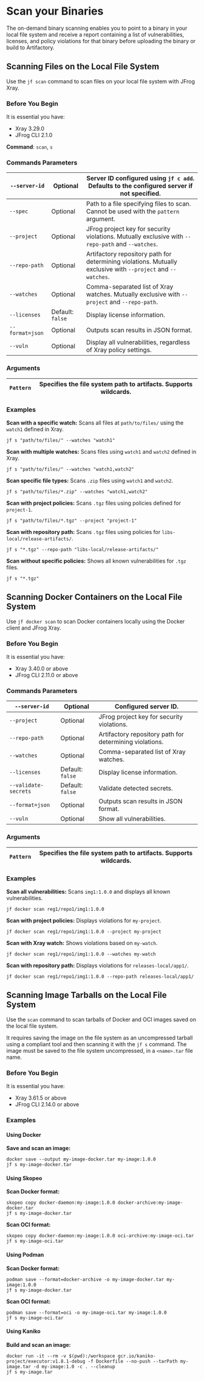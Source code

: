 # Scan your Binaries

The on-demand binary scanning enables you to point to a binary in your local file system and receive a report containing a list of vulnerabilities, licenses, and policy violations for that binary before uploading the binary or build to Artifactory.

## Scanning Files on the Local File System

Use the `jf scan` command to scan files on your local file system with JFrog Xray.

### **Before You Begin**

It is essential you have:

* Xray 3.29.0
* JFrog CLI 2.1.0

**Command**: `scan`, `s`

### Commands Parameters

| `--server-id`   | Optional         | Server ID configured using `jf c add`. Defaults to the configured server if not specified.                   |
| --------------- | ---------------- | ------------------------------------------------------------------------------------------------------------ |
| `--spec`        | Optional         | Path to a file specifying files to scan. Cannot be used with the `pattern` argument.                         |
| `--project`     | Optional         | JFrog project key for security violations. Mutually exclusive with `--repo-path` and `--watches`.            |
| `--repo-path`   | Optional         | Artifactory repository path for determining violations. Mutually exclusive with `--project` and `--watches`. |
| `--watches`     | Optional         | Comma-separated list of Xray watches. Mutually exclusive with `--project` and `--repo-path`.                 |
| `--licenses`    | Default: `false` | Display license information.                                                                                 |
| `--format=json` | Optional         | Outputs scan results in JSON format.                                                                         |
| `--vuln`        | Optional         | Display all vulnerabilities, regardless of Xray policy settings.                                             |

### **Arguments**

| `Pattern` | Specifies the file system path to artifacts. Supports wildcards. |
| --------- | ---------------------------------------------------------------- |

### Examples

**Scan with a specific watch:** Scans all files at `path/to/files/` using the `watch1` defined in Xray.

```
jf s "path/to/files/" --watches "watch1"
```

**Scan with multiple watches:** Scans files using `watch1` and `watch2` defined in Xray.

```
jf s "path/to/files/" --watches "watch1,watch2"
```

**Scan specific file types:** Scans `.zip` files using `watch1` and `watch2`.

```
jf s "path/to/files/*.zip" --watches "watch1,watch2"
```

**Scan with project policies:** Scans `.tgz` files using policies defined for `project-1`.

```
jf s "path/to/files/*.tgz" --project "project-1"
```

**Scan with repository path:** Scans `.tgz` files using policies for `libs-local/release-artifacts/`.

```
jf s "*.tgz" --repo-path "libs-local/release-artifacts/"
```

**Scan without specific policies:** Shows all known vulnerabilities for `.tgz` files.

```
jf s "*.tgz"
```

## Scanning Docker Containers on the Local File System

Use `jf docker scan` to scan Docker containers locally using the Docker client and JFrog Xray.

### **Before You Begin**

It is essential you have:

* Xray 3.40.0 or above
* JFrog CLI 2.11.0 or above

### Commands Parameters

| `--server-id`        | Optional         | Configured server ID.                                   |
| -------------------- | ---------------- | ------------------------------------------------------- |
| `--project`          | Optional         | JFrog project key for security violations.              |
| `--repo-path`        | Optional         | Artifactory repository path for determining violations. |
| `--watches`          | Optional         | Comma-separated list of Xray watches.                   |
| `--licenses`         | Default: `false` | Display license information.                            |
| `--validate-secrets` | Default: `false` | Validate detected secrets.                              |
| `--format=json`      | Optional         | Outputs scan results in JSON format.                    |
| `--vuln`             | Optional         | Show all vulnerabilities.                               |

### **Arguments**

| `Pattern` | Specifies the file system path to artifacts. Supports wildcards. |
| --------- | ---------------------------------------------------------------- |

### **Examples**

**Scan all vulnerabilities:** Scans `img1:1.0.0` and displays all known vulnerabilities.

```
jf docker scan reg1/repo1/img1:1.0.0
```

**Scan with project policies:** Displays violations for `my-project`.

```
jf docker scan reg1/repo1/img1:1.0.0 --project my-project
```

**Scan with Xray watch:** Shows violations based on `my-watch`.

```
jf docker scan reg1/repo1/img1:1.0.0 --watches my-watch
```

**Scan with repository path:** Displays violations for `releases-local/app1/`.

```
jf docker scan reg1/repo1/img1:1.0.0 --repo-path releases-local/app1/
```

## Scanning Image Tarballs on the Local File System

Use the `scan` command to scan tarballs of Docker and OCI images saved on the local file system.

It requires saving the image on the file system as an uncompressed tarball using a compliant tool and then scanning it with the `jf s` command. The image must be saved to the file system uncompressed, in a `<name>.tar` file name.

### **Before You Begin**

It is essential you have:

* Xray 3.61.5 or above
* JFrog CLI 2.14.0 or above

### Examples

#### **Using Docker**

**Save and scan an image:**

```
docker save --output my-image-docker.tar my-image:1.0.0
jf s my-image-docker.tar
```

#### **Using Skopeo**

**Scan Docker format:**

```
skopeo copy docker-daemon:my-image:1.0.0 docker-archive:my-image-docker.tar
jf s my-image-docker.tar
```

**Scan OCI format:**

```
skopeo copy docker-daemon:my-image:1.0.0 oci-archive:my-image-oci.tar
jf s my-image-oci.tar
```

#### **Using Podman**

**Scan Docker format:**

```
podman save --format=docker-archive -o my-image-docker.tar my-image:1.0.0
jf s my-image-docker.tar
```

**Scan OCI format:**

```
podman save --format=oci -o my-image-oci.tar my-image:1.0.0
jf s my-image-oci.tar
```

#### **Using Kaniko**

**Build and scan an image:**

```
docker run -it --rm -v $(pwd):/workspace gcr.io/kaniko-project/executor:v1.8.1-debug -f Dockerfile --no-push --tarPath my-image.tar -d my-image:1.0 -c . --cleanup
jf s my-image.tar
```
